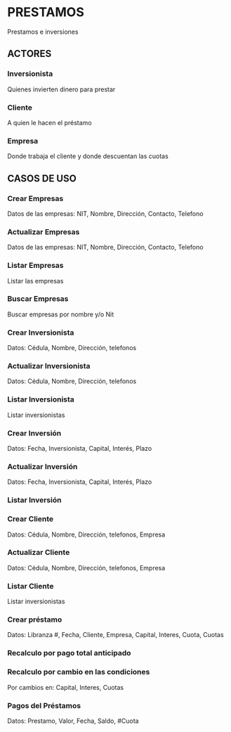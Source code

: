 # PRESTAMOS
Prestamos e inversiones

## ACTORES

### Inversionista
Quienes invierten dinero para prestar
### Cliente
A quien le hacen el préstamo
### Empresa
Donde trabaja el cliente y donde descuentan las cuotas

## CASOS DE USO

### Crear Empresas
Datos de las empresas: NIT, Nombre, Dirección, Contacto, Telefono
### Actualizar Empresas
Datos de las empresas: NIT, Nombre, Dirección, Contacto, Telefono
### Listar Empresas
Listar las empresas 
### Buscar Empresas
Buscar empresas por nombre y/o Nit
### Crear Inversionista
Datos: Cédula, Nombre, Dirección, telefonos
### Actualizar Inversionista
Datos: Cédula, Nombre, Dirección, telefonos
### Listar Inversionista
Listar inversionistas
### Crear Inversión
Datos: Fecha, Inversionista, Capital, Interés, Plazo
### Actualizar Inversión
Datos: Fecha, Inversionista, Capital, Interés, Plazo
### Listar Inversión
### Crear Cliente
Datos: Cédula, Nombre, Dirección, telefonos, Empresa
### Actualizar Cliente
Datos: Cédula, Nombre, Dirección, telefonos, Empresa
### Listar Cliente
Listar inversionistas
### Crear préstamo
Datos: Libranza #, Fecha, Cliente, Empresa, Capital, Interes, Cuota, Cuotas
### Recalculo por pago total anticipado
### Recalculo por cambio en las condiciones
Por cambios en: Capital, Interes, Cuotas
### Pagos del Préstamos
Datos: Prestamo, Valor, Fecha, Saldo, #Cuota
